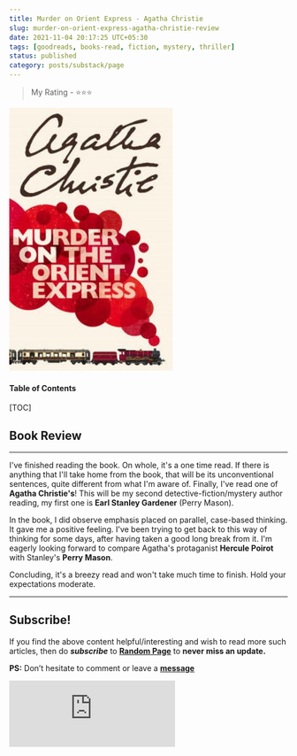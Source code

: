 ```yaml
---
title: Murder on Orient Express - Agatha Christie
slug: murder-on-orient-express-agatha-christie-review
date: 2021-11-04 20:17:25 UTC+05:30
tags: [goodreads, books-read, fiction, mystery, thriller]
status: published
category: posts/substack/page
---
```


> My Rating - ⭐⭐⭐

![](/images/Murder%20on%20Orient%20Express%20%20Agatha%20Christie.jpg)
<h4>Table of Contents</h4>
[TOC]

## Book Review
---

I've finished reading the book. On whole, it's a one time read. If there is anything that I'll take home from the book, that will be its unconventional sentences, quite different from what I'm aware of. Finally, I've read one of **Agatha Christie's**! This will be my second detective-fiction/mystery author reading, my first one is **Earl Stanley Gardener** (Perry Mason).

In the book, I did observe emphasis placed on parallel, case-based thinking. It gave me a positive feeling. I've been trying to get back to this way of thinking for some days, after having taken a good long break from it. I'm eagerly looking forward to compare Agatha's protaganist **Hercule Poirot** with Stanley's **Perry Mason**. 

Concluding, it's a breezy read and won't take much time to finish. Hold your expectations moderate.

---
## Subscribe!
If you find the above content helpful/interesting and wish to read more such articles, then do _**subscribe**_ to [**Random Page**](https://randompage8.substack.com/) to **never miss an update.**

**PS:** Don’t hesitate to comment or leave a **[message](https://twitter.com/randompage008)**
<div class="row">
	<iframe src="https://randompage8.substack.com/embed" max-width="480" height="120" frameborder="0" scrolling="no" class="centred"></iframe>
	<br>
</div>
